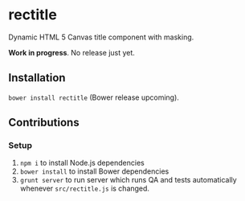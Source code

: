 # rectitle

Dynamic HTML 5 Canvas title component with masking.

__Work in progress__. No release just yet.

## Installation
`bower install rectitle` (Bower release upcoming).

## Contributions
### Setup
1. `npm i` to install Node.js dependencies
2. `bower install` to install Bower dependencies
3. `grunt server` to run server which runs QA and tests automatically whenever `src/rectitle.js` is changed.
